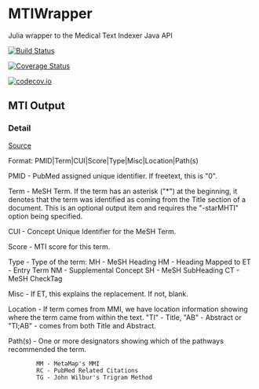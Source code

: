 # MTIWrapper

Julia wrapper to the Medical Text Indexer Java API

[![Build Status](https://travis-ci.org/mirestrepo/MTIWrapper.jl.svg?branch=master)](https://travis-ci.org/mirestrepo/MTIWrapper.jl)

[![Coverage Status](https://coveralls.io/repos/mirestrepo/MTIWrapper.jl/badge.svg?branch=master&service=github)](https://coveralls.io/github/mirestrepo/MTIWrapper.jl?branch=master)

[![codecov.io](http://codecov.io/github/mirestrepo/MTIWrapper.jl/coverage.svg?branch=master)](http://codecov.io/github/mirestrepo/MTIWrapper.jl?branch=master)


## MTI Output

### Detail

[Source](https://skr.nlm.nih.gov/resource/MTI_output_help_info.html)

Format: PMID|Term|CUI|Score|Type|Misc|Location|Path(s)

PMID - PubMed assigned unique identifier.  If freetext, this is "0".

Term - MeSH Term.  If the term has an asterisk ("*") at the beginning, it
       denotes that the term was identified as coming from the Title section
       of a document.  This is an optional output item and requires the
       "-starMHTI" option being specified.

CUI  - Concept Unique Identifier for the MeSH Term.

Score - MTI score for this term.

Type - Type of the term:
            MH - MeSH Heading
            HM - Heading Mapped to
            ET - Entry Term
            NM - Supplemental Concept
            SH - MeSH SubHeading
            CT - MeSH CheckTag

Misc - If ET, this explains the replacement.  If not, blank.

Location - If term comes from MMI, we have location information showing
         where the term came from within the text.  "TI" - Title,
         "AB" - Abstract or "TI;AB" - comes from both Title and Abstract.

Path(s) - One or more designators showing which of the pathways recommended
         the term.

            MM - MetaMap's MMI
            RC - PubMed Related Citations
            TG - John Wilbur's Trigram Method
